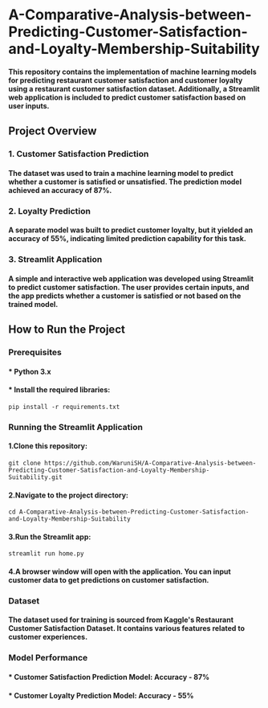 ﻿# A-Comparative-Analysis-between-Predicting-Customer-Satisfaction-and-Loyalty-Membership-Suitability
 
#### This repository contains the implementation of machine learning models for predicting restaurant customer satisfaction and customer loyalty using a restaurant customer satisfaction dataset. Additionally, a Streamlit web application is included to predict customer satisfaction based on user inputs.

## Project Overview

### 1. Customer Satisfaction Prediction
#### The dataset was used to train a machine learning model to predict whether a customer is satisfied or unsatisfied. The prediction model achieved an accuracy of 87%.
### 2. Loyalty Prediction
#### A separate model was built to predict customer loyalty, but it yielded an accuracy of 55%, indicating limited prediction capability for this task.
### 3. Streamlit Application
#### A simple and interactive web application was developed using Streamlit to predict customer satisfaction. The user provides certain inputs, and the app predicts whether a customer is satisfied or not based on the trained model.

## How to Run the Project
### Prerequisites
#### * Python 3.x
#### * Install the required libraries:
```
pip install -r requirements.txt
```

### Running the Streamlit Application

#### 1.Clone this repository:
```
git clone https://github.com/WaruniSH/A-Comparative-Analysis-between-Predicting-Customer-Satisfaction-and-Loyalty-Membership-Suitability.git
```

#### 2.Navigate to the project directory:
```
cd A-Comparative-Analysis-between-Predicting-Customer-Satisfaction-and-Loyalty-Membership-Suitability
```

#### 3.Run the Streamlit app:
```
streamlit run home.py
```

#### 4.A browser window will open with the application. You can input customer data to get predictions on customer satisfaction.

### Dataset
#### The dataset used for training is sourced from Kaggle's Restaurant Customer Satisfaction Dataset. It contains various features related to customer experiences.

### Model Performance
#### * Customer Satisfaction Prediction Model: Accuracy - 87%
#### * Customer Loyalty Prediction Model: Accuracy - 55%


